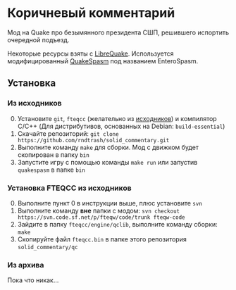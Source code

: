 # Коричневый комментарий

Мод на Quake про безымянного президента СШП, решившего испортить очередной подъезд.

Некоторые ресурсы взяты с [LibreQuake](https://github.com/MissLav/LibreQuake). Используется модифицированный [QuakeSpasm](http://quakespasm.sourceforge.net) под названием EnteroSpasm.

## Установка

### Из исходников

0. Установите `git`, `fteqcc` (желательно из [исходников](#установка-fteqcc-из-исходников)) и компилятор C/C++ (Для дистрибутивов, основанных на Debian: `build-essential`)
1. Скачайте репозиторий: `git clone https://github.com/rndtrash/solid_commentary.git`
2. Выполните команду `make` для сборки. Мод с движком будет скопирован в папку `bin`
3. Запустите игру с помощью команды `make run` или запустив `quakespasm` в папке `bin`

### Установка FTEQCC из исходников

0. Выполните пункт 0 в инструкции выше, плюс установите `svn`
1. Выполните команду **вне** папки с модом: `svn checkout https://svn.code.sf.net/p/fteqw/code/trunk fteqw-code`
2. Зайдите в папку `fteqcc/engine/qclib`, выполните команду сборки: `make`
3. Скопируйте файл `fteqcc.bin` в папке этого репозитория `solid_commentary/qc`

### Из архива

Пока что никак...
